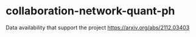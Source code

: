 # collaboration-network-quant-ph
Data availability that support the project  https://arxiv.org/abs/2112.03403
